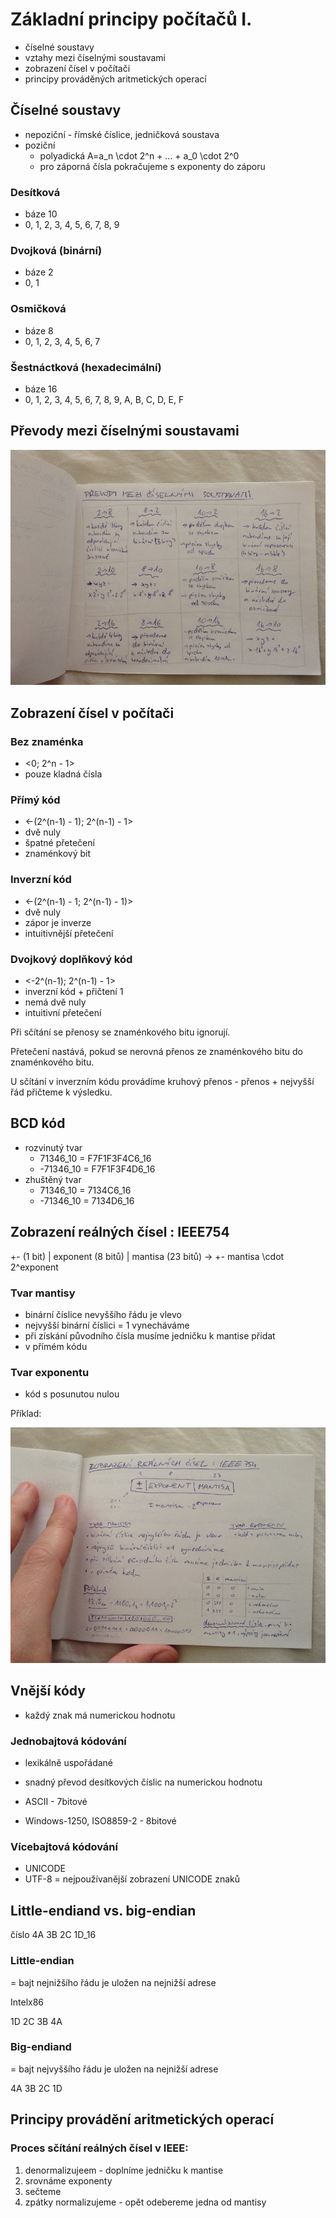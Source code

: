 # Základní principy počítačů I.
- číselné soustavy
- vztahy mezi číselnými soustavami
- zobrazení čísel v počítači
- principy prováděných aritmetických operací

## Číselné soustavy
- nepoziční - římské číslice, jedničková soustava
- poziční
    - polyadická A=a_n \cdot 2^n + ... + a_0 \cdot 2^0
    - pro záporná čísla pokračujeme s exponenty do záporu

### Desítková
- báze 10
- 0, 1, 2, 3, 4, 5, 6, 7, 8, 9

### Dvojková (binární)
- báze 2
- 0, 1

### Osmičková
- báze 8
- 0, 1, 2, 3, 4, 5, 6, 7

### Šestnáctková (hexadecimální)
- báze 16
- 0, 1, 2, 3, 4, 5, 6, 7, 8, 9, A, B, C, D, E, F

## Převody mezi číselnými soustavami

![](04/IMG_4379.JPG)

## Zobrazení čísel v počítači

### Bez znaménka
- <0; 2^n - 1>
- pouze kladná čísla

### Přímý kód
- <-(2^(n-1) - 1); 2^(n-1) - 1>
- dvě nuly
- špatné přetečení
- znaménkový bit

### Inverzní kód
- <-(2^(n-1) - 1; 2^(n-1) - 1)>
- dvě nuly
- zápor je inverze
- intuitivnější přetečení

### Dvojkový doplňkový kód
- <-2^(n-1); 2^(n-1) - 1>
- inverzní kód + přičtení 1
- nemá dvě nuly
- intuitivní přetečení

Při sčítání se přenosy se znaménkového bitu ignorují.

Přetečení nastává, pokud se nerovná přenos ze znaménkového bitu do znaménkového bitu.

U sčítání v inverzním kódu provádíme kruhový přenos - přenos + nejvyšší řád přičteme k výsledku.

## BCD kód

- rozvinutý tvar
    - 71346_10 = F7F1F3F4C6_16
    - -71346_10 = F7F1F3F4D6_16
- zhuštěný tvar
    - 71346_10 = 7134C6_16
    - -71346_10 = 7134D6_16

## Zobrazení reálných čísel : IEEE754

+- (1 bit) | exponent (8 bitů) | mantisa (23 bitů) -> +- mantisa \cdot 2^exponent

### Tvar mantisy
- binární číslice nevyššího řádu je vlevo
- nejvyšší binární číslici = 1 vynecháváme
- při získání původního čísla musíme jedničku k mantise přidat
- v přímém kódu

### Tvar exponentu
- kód s posunutou nulou

Příklad:

![](04/IMG_4382.JPG)

## Vnější kódy
- každý znak má numerickou hodnotu

### Jednobajtová kódování
- lexikálně uspořádané
- snadný převod desítkových číslic na numerickou hodnotu

- ASCII - 7bitové
- Windows-1250, ISO8859-2 - 8bitové

### Vícebajtová kódování
- UNICODE
- UTF-8 = nejpoužívanější zobrazení UNICODE znaků

## Little-endiand vs. big-endian
číslo 4A 3B 2C 1D_16

### Little-endian
= bajt nejnižšího řádu je uložen na nejnižší adrese

Intelx86

1D 2C 3B 4A

### Big-endiand
= bajt nejvyššího řádu je uložen na nejnižší adrese

4A 3B 2C 1D

## Principy provádění aritmetických operací

### Proces sčítání reálných čísel v IEEE:
1. denormalizujeem - doplníme jedničku k mantise
2. srovnáme exponenty
3. sečteme
4. zpátky normalizujeme - opět odebereme jedna od mantisy